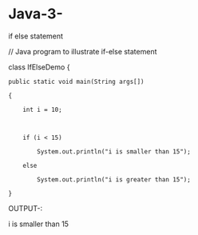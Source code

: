 # Java-3-
if else statement


// Java program to illustrate if-else statement 

class IfElseDemo 
{ 

    public static void main(String args[]) 

    { 

        int i = 10; 

  

        if (i < 15) 

            System.out.println("i is smaller than 15"); 

        else

            System.out.println("i is greater than 15"); 

    } 


OUTPUT-:

i is smaller than 15
